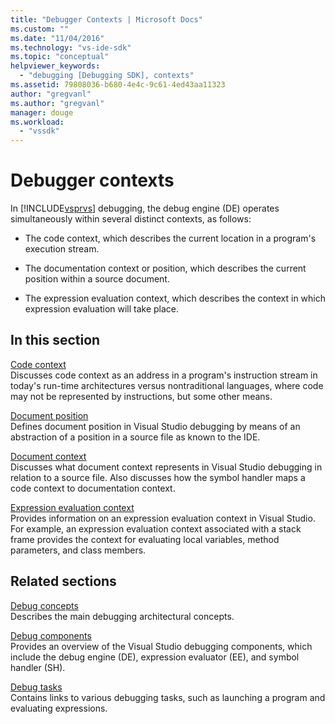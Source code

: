 ```yaml
---
title: "Debugger Contexts | Microsoft Docs"
ms.custom: ""
ms.date: "11/04/2016"
ms.technology: "vs-ide-sdk"
ms.topic: "conceptual"
helpviewer_keywords: 
  - "debugging [Debugging SDK], contexts"
ms.assetid: 79808036-b680-4e4c-9c61-4ed43aa11323
author: "gregvanl"
ms.author: "gregvanl"
manager: douge
ms.workload: 
  - "vssdk"
---
```

# Debugger contexts
In [!INCLUDE[vsprvs](../../code-quality/includes/vsprvs_md.md)] debugging, the debug engine (DE) operates simultaneously within several distinct contexts, as follows:  
  
-   The code context, which describes the current location in a program's execution stream.  
  
-   The documentation context or position, which describes the current position within a source document.  
  
-   The expression evaluation context, which describes the context in which expression evaluation will take place.  
  
## In this section  
 [Code context](../../extensibility/debugger/code-context.md)  
 Discusses code context as an address in a program's instruction stream in today's run-time architectures versus nontraditional languages, where code may not be represented by instructions, but some other means.  
  
 [Document position](../../extensibility/debugger/document-position.md)  
 Defines document position in Visual Studio debugging by means of an abstraction of a position in a source file as known to the IDE.  
  
 [Document context](../../extensibility/debugger/document-context.md)  
 Discusses what document context represents in Visual Studio debugging in relation to a source file. Also discusses how the symbol handler maps a code context to documentation context.  
  
 [Expression evaluation context](../../extensibility/debugger/expression-evaluation-context.md)  
 Provides information on an expression evaluation context in Visual Studio. For example, an expression evaluation context associated with a stack frame provides the context for evaluating local variables, method parameters, and class members.  
  
## Related sections  
 [Debug concepts](../../extensibility/debugger/debugger-concepts.md)  
 Describes the main debugging architectural concepts.  
  
 [Debug components](../../extensibility/debugger/debugger-components.md)  
 Provides an overview of the Visual Studio debugging components, which include the debug engine (DE), expression evaluator (EE), and symbol handler (SH).  
  
 [Debug tasks](../../extensibility/debugger/debugging-tasks.md)  
 Contains links to various debugging tasks, such as launching a program and evaluating expressions.